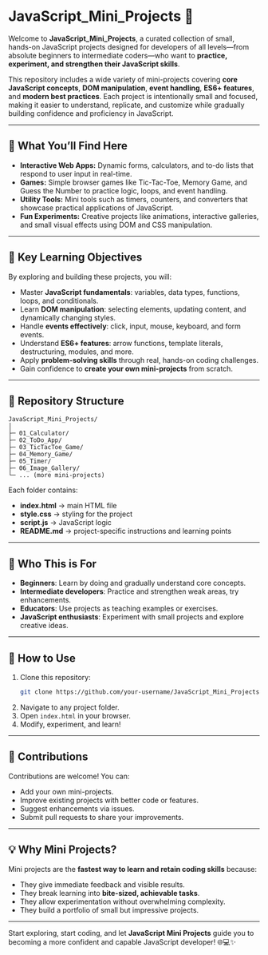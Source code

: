 # JavaScript_Mini_Projects 🚀

Welcome to **JavaScript_Mini_Projects**, a curated collection of small, hands-on JavaScript projects designed for developers of all levels—from absolute beginners to intermediate coders—who want to **practice, experiment, and strengthen their JavaScript skills**.

This repository includes a wide variety of mini-projects covering **core JavaScript concepts**, **DOM manipulation**, **event handling**, **ES6+ features**, and **modern best practices**. Each project is intentionally small and focused, making it easier to understand, replicate, and customize while gradually building confidence and proficiency in JavaScript.

---

## 🔹 What You’ll Find Here

- **Interactive Web Apps:** Dynamic forms, calculators, and to-do lists that respond to user input in real-time.  
- **Games:** Simple browser games like Tic-Tac-Toe, Memory Game, and Guess the Number to practice logic, loops, and event handling.  
- **Utility Tools:** Mini tools such as timers, counters, and converters that showcase practical applications of JavaScript.  
- **Fun Experiments:** Creative projects like animations, interactive galleries, and small visual effects using DOM and CSS manipulation.  

---

## 🎯 Key Learning Objectives

By exploring and building these projects, you will:

- Master **JavaScript fundamentals**: variables, data types, functions, loops, and conditionals.  
- Learn **DOM manipulation**: selecting elements, updating content, and dynamically changing styles.  
- Handle **events effectively**: click, input, mouse, keyboard, and form events.  
- Understand **ES6+ features**: arrow functions, template literals, destructuring, modules, and more.  
- Apply **problem-solving skills** through real, hands-on coding challenges.  
- Gain confidence to **create your own mini-projects** from scratch.

---

## 📂 Repository Structure

```
JavaScript_Mini_Projects/
│
├─ 01_Calculator/
├─ 02_ToDo_App/
├─ 03_TicTacToe_Game/
├─ 04_Memory_Game/
├─ 05_Timer/
├─ 06_Image_Gallery/
└─ ... (more mini-projects)
```

Each folder contains:  
- **index.html** → main HTML file  
- **style.css** → styling for the project  
- **script.js** → JavaScript logic  
- **README.md** → project-specific instructions and learning points

---

## 🌟 Who This is For

- **Beginners**: Learn by doing and gradually understand core concepts.  
- **Intermediate developers**: Practice and strengthen weak areas, try enhancements.  
- **Educators**: Use projects as teaching examples or exercises.  
- **JavaScript enthusiasts**: Experiment with small projects and explore creative ideas.  

---

## 📌 How to Use

1. Clone this repository:  
   ```bash
   git clone https://github.com/your-username/JavaScript_Mini_Projects.git
   ```
2. Navigate to any project folder.  
3. Open `index.html` in your browser.  
4. Modify, experiment, and learn!  

---

## 🚀 Contributions

Contributions are welcome! You can:  
- Add your own mini-projects.  
- Improve existing projects with better code or features.  
- Suggest enhancements via issues.  
- Submit pull requests to share your improvements.  

---

## 💡 Why Mini Projects?

Mini projects are the **fastest way to learn and retain coding skills** because:  
- They give immediate feedback and visible results.  
- They break learning into **bite-sized, achievable tasks**.  
- They allow experimentation without overwhelming complexity.  
- They build a portfolio of small but impressive projects.  

---

Start exploring, start coding, and let **JavaScript Mini Projects** guide you to becoming a more confident and capable JavaScript developer! 🌐💻✨
